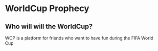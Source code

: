 # WorldCup Prophecy
## Who will will the WorldCup?

WCP is a platform for friends who want to have fun during the FIFA World Cup


